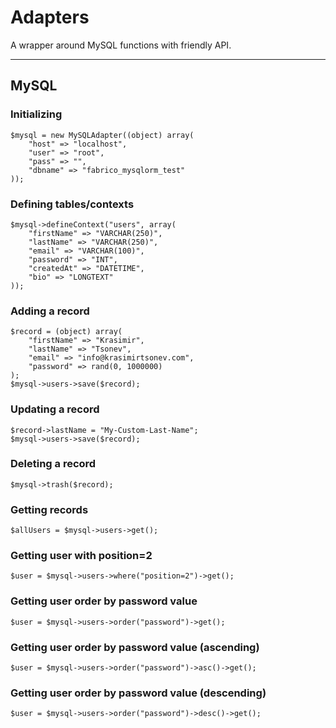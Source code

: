 # Adapters

A wrapper around MySQL functions with friendly API.

- - -

## MySQL

### Initializing

    $mysql = new MySQLAdapter((object) array(
        "host" => "localhost",
        "user" => "root",
        "pass" => "",
        "dbname" => "fabrico_mysqlorm_test"
    ));

### Defining tables/contexts

    $mysql->defineContext("users", array(
        "firstName" => "VARCHAR(250)",
        "lastName" => "VARCHAR(250)",
        "email" => "VARCHAR(100)",
        "password" => "INT",
        "createdAt" => "DATETIME",
        "bio" => "LONGTEXT"
    ));

### Adding a record

    $record = (object) array(
        "firstName" => "Krasimir",
        "lastName" => "Tsonev",
        "email" => "info@krasimirtsonev.com",
        "password" => rand(0, 1000000)
    );
    $mysql->users->save($record);

### Updating a record

    $record->lastName = "My-Custom-Last-Name";
    $mysql->users->save($record);

### Deleting a record
    
    $mysql->trash($record);

### Getting records

    $allUsers = $mysql->users->get();

### Getting user with position=2

    $user = $mysql->users->where("position=2")->get();

### Getting user order by password value

    $user = $mysql->users->order("password")->get();

### Getting user order by password value (ascending)

    $user = $mysql->users->order("password")->asc()->get();

### Getting user order by password value (descending)

    $user = $mysql->users->order("password")->desc()->get();

